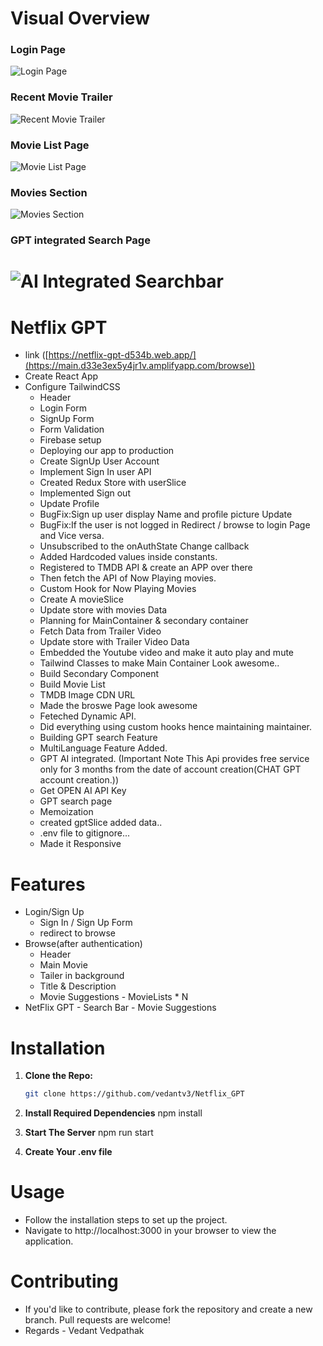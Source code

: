 # Visual Overview

### Login Page

![Login Page](./media/loginPage.png)

### Recent Movie Trailer

![Recent Movie Trailer](./media/RecentMovieTrailer.png)

### Movie List Page

![Movie List Page](./media/MovieListPage.png)

### Movies Section

![Movies Section](./media/moviesSection.png)

### GPT integrated Search Page

![AI Integrated Searchbar](./media/AI_integratedSearchbar.png)
=======
# Netflix GPT  


  - link ([https://netflix-gpt-d534b.web.app/](https://main.d33e3ex5y4jr1v.amplifyapp.com/browse))
- Create React App
- Configure TailwindCSS
  - Header
  - Login Form
  - SignUp Form
  - Form Validation
  - Firebase setup
  - Deploying our app to production
  - Create SignUp User Account
  - Implement Sign In user API
  - Created Redux Store with userSlice
  - Implemented Sign out
  - Update Profile
  - BugFix:Sign up user display Name and profile picture Update
  - BugFix:If the user is not logged in Redirect / browse to login Page and Vice versa.
  - Unsubscribed to the onAuthState Change callback
  - Added Hardcoded values inside constants.
  - Registered to TMDB API & create an APP over there
  - Then fetch the API of Now Playing movies.
  - Custom Hook for Now Playing Movies
  - Create A movieSlice
  - Update store with movies Data
  - Planning for MainContainer & secondary container
  - Fetch Data from Trailer Video
  - Update store with Trailer Video Data
  - Embedded the Youtube video and make it auto play and mute
  - Tailwind Classes to make Main Container Look awesome..
  - Build Secondary Component
  - Build Movie List
  - TMDB Image CDN URL
  - Made the broswe Page look awesome
  - Feteched Dynamic API.
  - Did everything using custom hooks hence maintaining maintainer.
  - Building GPT search Feature
  - MultiLanguage Feature Added.
  - GPT AI integrated. (Important Note This Api provides free service only for 3 months from the date of account creation(CHAT GPT account creation.))
  - Get OPEN AI API Key
  - GPT search page
  - Memoization
  - created gptSlice added data..
  - .env file to gitignore...
  - Made it Responsive

# Features

- Login/Sign Up
  - Sign In / Sign Up Form
  - redirect to browse
- Browse(after authentication)
  - Header
  - Main Movie
  - Tailer in background
  - Title & Description
  - Movie Suggestions - MovieLists \* N
- NetFlix GPT - Search Bar - Movie Suggestions

# Installation

1. **Clone the Repo:**
   ```sh
   git clone https://github.com/vedantv3/Netflix_GPT
   ```
2. **Install Required Dependencies**
   npm install
  

3. **Start The Server**
    npm run start

4. **Create Your .env file**

# Usage

- Follow the installation steps to set up the project.
- Navigate to http://localhost:3000 in your browser to view the application.

# Contributing

- If you'd like to contribute, please fork the repository and create a new branch. Pull requests are welcome!
- Regards - Vedant Vedpathak

